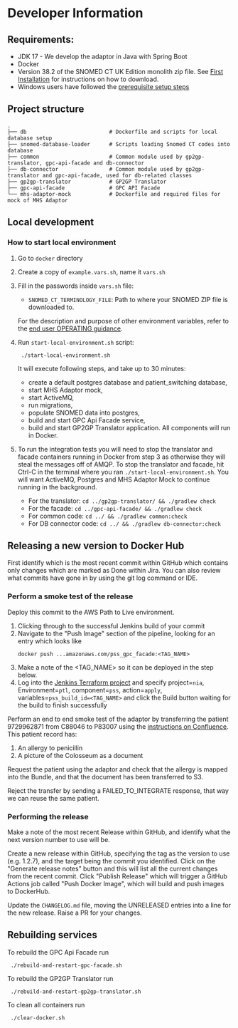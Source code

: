 # Developer Information

## Requirements:

* JDK 17 - We develop the adaptor in Java with Spring Boot
* Docker
* Version 38.2 of the SNOMED CT UK Edition monolith zip file.
  See [First Installation](./OPERATING.md#populating-the-snomed-database) for instructions on how to download.
* Windows users have followed the [prerequisite setup steps](./getting-started-with-windows.md)

## Project structure

    .
    ├── db                          # Dockerfile and scripts for local database setup
    ├── snomed-database-loader      # Scripts loading Snomed CT codes into database
    ├── common                      # Common module used by gp2gp-translator, gpc-api-facade and db-connector
    ├── db-connector                # Common module used by gp2gp-translator and gpc-api-facade, used for db-related classes
    ├── gp2gp-translator            # GP2GP Translator
    ├── gpc-api-facade              # GPC API Facade
    └── mhs-adaptor-mock            # Dockerfile and required files for mock of MHS Adaptor

## Local development
### How to start local environment
1. Go to `docker` directory
2. Create a copy of `example.vars.sh`, name it `vars.sh`
3. Fill in the passwords inside `vars.sh` file:
    - `SNOMED_CT_TERMINOLOGY_FILE`: Path to where your SNOMED ZIP file is downloaded to.

    For the description and purpose of other environment variables, refer to the [end user OPERATING guidance](OPERATING.md#environment-variables).


3. Run `start-local-environment.sh` script:
   ```shell script
    ./start-local-environment.sh
   ```
   It will execute following steps, and take up to 30 minutes:
    - create a default postgres database and patient_switching database,
    - start MHS Adaptor mock,
    - start ActiveMQ,
    - run migrations,
    - populate SNOMED data into postgres, 
    - build and start GPC Api Facade service,
    - build and start GP2GP Translator application.
      All components will run in Docker.

4. To run the integration tests you will need to stop the translator and facade containers running in Docker from step 3
   as otherwise they will steal the messages off of AMQP.
   To stop the translator and facade, hit Ctrl-C in the terminal where you ran `./start-local-environment.sh`.
   You will want ActiveMQ, Postgres and MHS Adaptor Mock to continue running in the background. 

   - For the translator: `cd ../gp2gp-translator/ && ./gradlew check`
   - For the facade: `cd ../gpc-api-facade/ && ./gradlew check`
   - For common code: `cd ../ && ./gradlew common:check`
   - For DB connector code: `cd ../ && ./gradlew db-connector:check`

## Releasing a new version to Docker Hub

First identify which is the most recent commit within GitHub which contains only changes which are marked as Done within Jira.
You can also review what commits have gone in by using the git log command or IDE.

### Perform a smoke test of the release

Deploy this commit to the AWS Path to Live environment.

1. Clicking through to the successful Jenkins build of your commit
1. Navigate to the "Push Image" section of the pipeline, looking for an entry which looks like
   ```
   docker push ...amazonaws.com/pss_gpc_facade:<TAG_NAME>
   ```
1. Make a note of the <TAG_NAME> so it can be deployed in the step below.
1. Log into the [Jenkins Terraform project][jenkins-terraform] and specify project=`nia`, Environment=`ptl`,
   component=`pss`, action=`apply`, variables=`pss_build_id=<TAG_NAME>` and click the Build button waiting
   for the build to finish successfully

[jenkins-terraform]: http://ec2-35-177-12-25.eu-west-2.compute.amazonaws.com/job/Terraform/build?delay=0sec

Perform an end to end smoke test of the adaptor by transferring the patient 9729962871 from C88046 to P83007 using the
[instructions on Confluence][e2e-ptl-test-instructions].
This patient record has:

1. An allergy to penicillin
1. A picture of the Colosseum as a document

Request the patient using the adaptor and check that the allergy is mapped into the Bundle,
and that the document has been transferred to S3.

Reject the transfer by sending a FAILED_TO_INTEGRATE response, that way we can reuse the same patient.

[e2e-ptl-test-instructions]: https://gpitbjss.atlassian.net/wiki/spaces/NIA/pages/12540018795/Testing+an+NME+winning+scenario+PS+Adaptor

### Performing the release

Make a note of the most recent Release within GitHub, and identify what the next version number to use will be.

Create a new release within GitHub, specifying the tag as the version to use (e.g. 1.2.7), and the target being the commit you identified.
Click on the "Generate release notes" button and this will list all the current changes from the recent commit.
Click "Publish Release" which will trigger a GitHub Actions job called "Push Docker Image", which will build and
push images to DockerHub.

Update the `CHANGELOG.md` file, moving the UNRELEASED entries into a line for the new release.
Raise a PR for your changes.

## Rebuilding services
To rebuild the GPC Api Facade run
```shell script
 ./rebuild-and-restart-gpc-facade.sh
```

To rebuild the GP2GP Translator run
```shell script
 ./rebuild-and-restart-gp2gp-translator.sh
```

To clean all containers run
```shell script
 ./clear-docker.sh
```
